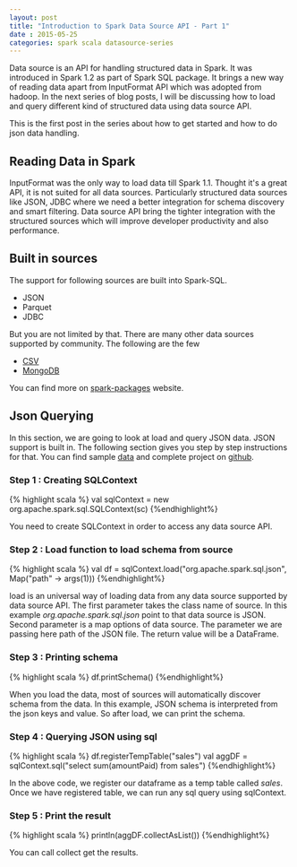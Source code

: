 ```yaml
---
layout: post
title: "Introduction to Spark Data Source API - Part 1"
date : 2015-05-25
categories: spark scala datasource-series
---
```

Data source is an API for handling structured data in Spark. It was introduced in Spark 1.2 as part of Spark SQL package.
It brings a new way of reading data apart from InputFormat API which was adopted from hadoop. In the next series of blog posts,  I will be discussing how to load and query different kind of structured data using data source API.

This is the first post in the series about how to get started and how to do json data handling.


## Reading Data in Spark

InputFormat was the only way to load data till Spark 1.1. Thought it's a great API, it is not
suited for all  data sources. Particularly structured data sources like JSON, JDBC where we need
a better integration for schema discovery and smart filtering. Data source API bring the tighter
integration with the structured sources which will improve developer productivity and also performance.

## Built in sources

The support for following sources are built into Spark-SQL.

* JSON
* Parquet
* JDBC

But you are not limited by that. There are many other data sources supported by community.
The following are the few

* [CSV](https://github.com/databricks/spark-csv)
* [MongoDB](https://github.com/Stratio/spark-mongodb)

You can find more on [spark-packages](http://spark-packages.org/) website.

## Json Querying

In this section, we are going to look at load and query JSON data. JSON support is built in. The following section
gives you step by step instructions for that. You can find sample [data](https://github.com/phatak-dev/blog/blob/master/code/DataSourceExamples/src/main/resources/sales.json) and
complete project on [github](https://github.com/phatak-dev/blog/tree/master/code/DataSourceExamples).


### Step 1 : Creating SQLContext

{% highlight scala %}
val sqlContext = new org.apache.spark.sql.SQLContext(sc)
{%endhighlight%}

You need to create SQLContext in order to access any data source API.

### Step 2 : Load function to load schema from source
{% highlight scala %}
val df = sqlContext.load("org.apache.spark.sql.json", Map("path" -> args(1)))
{%endhighlight%}

load is an universal way of loading data from any data source supported by data source API. The first
parameter takes the class name of source. In this example *org.apache.spark.sql.json* point to that
data source is JSON. Second parameter is a map options of data source. The parameter we are passing
here path of the JSON file. The return value will be a DataFrame.


### Step 3 : Printing schema

{% highlight scala %}
df.printSchema()
{%endhighlight%}

When you load the data, most of sources will automatically discover schema from the data. In this example,
JSON schema is interpreted from the json keys and value. So after load, we can print the schema.


### Step 4 : Querying JSON using sql
{% highlight scala %}
df.registerTempTable("sales")
val aggDF = sqlContext.sql("select sum(amountPaid) from sales")
{%endhighlight%}

In the above code, we register our dataframe as a temp table called *sales*. Once we have registered table,
we can run any sql query using sqlContext.


### Step 5 : Print the result
{% highlight scala %}
println(aggDF.collectAsList())
{%endhighlight%}

You can call collect get the results.
